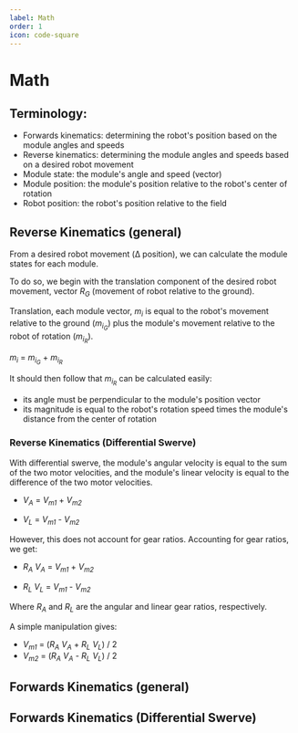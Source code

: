 ```yaml
---
label: Math
order: 1
icon: code-square
---
```


# Math

## Terminology:
- Forwards kinematics: determining the robot's position based on the module angles and speeds
- Reverse kinematics: determining the module angles and speeds based on a desired robot movement
- Module state: the module's angle and speed (vector)
- Module position: the module's position relative to the robot's center of rotation
- Robot position: the robot's position relative to the field

## Reverse Kinematics (general)
From a desired robot movement (Δ position), we can calculate the module states for each module.

To do so, we begin with the translation component of the desired robot movement, vector *R<sub>G</sub>* (movement of robot relative to the ground).

Translation, each module vector, *m<sub>i</sub>* is equal to the robot's movement relative to the ground (*m<sub>i<sub>G</sub></sub>*) plus the module's movement relative to the robot of rotation (*m<sub>i<sub>R</sub></sub>*).

*m<sub>i</sub>* = *m<sub>i<sub>G</sub></sub>* + *m<sub>i<sub>R</sub></sub>*

It should then follow that *m<sub>i<sub>R</sub></sub>* can be calculated easily:
- its angle must be perpendicular to the module's position vector
- its magnitude is equal to the robot's rotation speed times the module's distance from the center of rotation

### Reverse Kinematics (Differential Swerve)

With differential swerve, the module's angular velocity is equal to the sum of the two motor velocities, and the module's linear velocity is equal to the difference of the two motor velocities.

- *V<sub>A</sub>* = *V<sub>m1</sub>* + *V<sub>m2</sub>*

- *V<sub>L</sub>* = *V<sub>m1</sub>* - *V<sub>m2</sub>*

However, this does not account for gear ratios. Accounting for gear ratios, we get:

- *R<sub>A</sub>* *V<sub>A</sub>* = *V<sub>m1</sub>* + *V<sub>m2</sub>* 

- *R<sub>L</sub></sub>* *V<sub>L</sub>* = *V<sub>m1</sub>* - *V<sub>m2</sub>*

Where *R<sub>A</sub>* and *R<sub>L</sub>* are the angular and linear gear ratios, respectively.

A simple manipulation gives:

- *V<sub>m1</sub>* = (*R<sub>A</sub>* *V<sub>A</sub>* + *R<sub>L</sub>* *V<sub>L</sub>*) / 2
- *V<sub>m2</sub>* = (*R<sub>A</sub>* *V<sub>A</sub>* - *R<sub>L</sub>* *V<sub>L</sub>*) / 2

## Forwards Kinematics (general)

## Forwards Kinematics (Differential Swerve)

